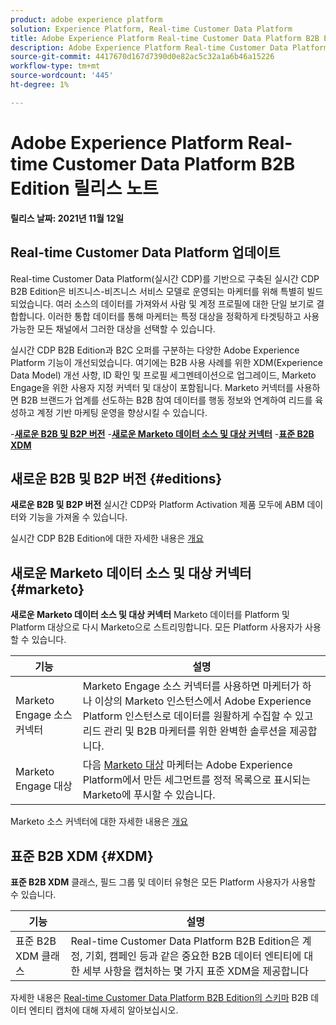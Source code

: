 ```yaml
---
product: adobe experience platform
solution: Experience Platform, Real-time Customer Data Platform
title: Adobe Experience Platform Real-time Customer Data Platform B2B Edition 릴리스 노트
description: Adobe Experience Platform Real-time Customer Data Platform B2B Edition에 대한 최신 릴리스 노트입니다.
source-git-commit: 4417670d167d7390d0e82ac5c32a1a6b46a15226
workflow-type: tm+mt
source-wordcount: '445'
ht-degree: 1%

---
```


# Adobe Experience Platform Real-time Customer Data Platform B2B Edition 릴리스 노트

**릴리스 날짜: 2021년 11월 12일**

## Real-time Customer Data Platform 업데이트

Real-time Customer Data Platform(실시간 CDP)를 기반으로 구축된 실시간 CDP B2B Edition은 비즈니스-비즈니스 서비스 모델로 운영되는 마케터를 위해 특별히 빌드되었습니다. 여러 소스의 데이터를 가져와서 사람 및 계정 프로필에 대한 단일 보기로 결합합니다. 이러한 통합 데이터를 통해 마케터는 특정 대상을 정확하게 타겟팅하고 사용 가능한 모든 채널에서 그러한 대상을 선택할 수 있습니다.

실시간 CDP B2B Edition과 B2C 오퍼를 구분하는 다양한 Adobe Experience Platform 기능이 개선되었습니다. 여기에는 B2B 사용 사례를 위한 XDM(Experience Data Model) 개선 사항, ID 확인 및 프로필 세그멘테이션으로 업그레이드, Marketo Engage을 위한 사용자 지정 커넥터 및 대상이 포함됩니다. Marketo 커넥터를 사용하면 B2B 브랜드가 업계를 선도하는 B2B 참여 데이터를 행동 정보와 연계하여 리드를 육성하고 계정 기반 마케팅 운영을 향상시킬 수 있습니다.

-[**새로운 B2B 및 B2P 버전**](#editions)
-[**새로운 Marketo 데이터 소스 및 대상 커넥터**](#marketo)
-[**표준 B2B XDM**](#XDM)

## 새로운 B2B 및 B2P 버전 {#editions}

**새로운 B2B 및 B2P 버전** 실시간 CDP와 Platform Activation 제품 모두에 ABM 데이터와 기능을 가져올 수 있습니다.

실시간 CDP B2B Edition에 대한 자세한 내용은 [개요](./b2b-overview.md)

## 새로운 Marketo 데이터 소스 및 대상 커넥터 {#marketo}

**새로운 Marketo 데이터 소스 및 대상 커넥터** Marketo 데이터를 Platform 및 Platform 대상으로 다시 Marketo으로 스트리밍합니다. 모든 Platform 사용자가 사용할 수 있습니다.

| 기능 | 설명 |
|---|---|
| Marketo Engage 소스 커넥터 | Marketo Engage 소스 커넥터를 사용하면 마케터가 하나 이상의 Marketo 인스턴스에서 Adobe Experience Platform 인스턴스로 데이터를 원활하게 수집할 수 있고 리드 관리 및 B2B 마케터를 위한 완벽한 솔루션을 제공합니다. |
| Marketo Engage 대상 | 다음 [Marketo 대상](https://experienceleague.adobe.com/docs/experience-platform/destinations/catalog/adobe/marketo-engage.html) 마케터는 Adobe Experience Platform에서 만든 세그먼트를 정적 목록으로 표시되는 Marketo에 푸시할 수 있습니다. |

Marketo 소스 커넥터에 대한 자세한 내용은 [개요](../sources/connectors/adobe-applications/marketo/marketo.md)

## 표준 B2B XDM {#XDM}

**표준 B2B XDM** 클래스, 필드 그룹 및 데이터 유형은 모든 Platform 사용자가 사용할 수 있습니다.

| 기능 | 설명 |
|---|---|
| 표준 B2B XDM 클래스 | Real-time Customer Data Platform B2B Edition은 계정, 기회, 캠페인 등과 같은 중요한 B2B 데이터 엔티티에 대한 세부 사항을 캡처하는 몇 가지 표준 XDM을 제공합니다 |

자세한 내용은 [Real-time Customer Data Platform B2B Edition의 스키마](./schemas/b2b.md) B2B 데이터 엔티티 캡처에 대해 자세히 알아보십시오.
